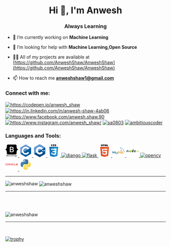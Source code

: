 <h1 align="center">Hi 👋, I'm Anwesh</h1>
<h3 align="center">Always Learning</h3>


- 🌱 I’m currently working on **Machine Learning**

- 🤝 I’m looking for help with **Machine Learning,Open Source**

- 👨‍💻 All of my projects are available at [https://github.com/AnweshShaw/AnweshShaw](https://github.com/AnweshShaw/AnweshShaw)

- 📫 How to reach me **anweshshaw1@gmail.com**

<h3 align="left">Connect with me:</h3>
<p align="left">
<a href="https://codepen.io/https://codepen.io/anwesh_shaw" target="blank"><img align="center" src="https://raw.githubusercontent.com/rahuldkjain/github-profile-readme-generator/master/src/images/icons/Social/codepen.svg" alt="https://codepen.io/anwesh_shaw" height="30" width="40" /></a>
<a href="https://linkedin.com/in/https://in.linkedin.com/in/anwesh-shaw-4ab06" target="blank"><img align="center" src="https://raw.githubusercontent.com/rahuldkjain/github-profile-readme-generator/master/src/images/icons/Social/linked-in-alt.svg" alt="https://in.linkedin.com/in/anwesh-shaw-4ab06" height="30" width="40" /></a>
<a href="https://fb.com/https://www.facebook.com/anwesh.shaw.90" target="blank"><img align="center" src="https://raw.githubusercontent.com/rahuldkjain/github-profile-readme-generator/master/src/images/icons/Social/facebook.svg" alt="https://www.facebook.com/anwesh.shaw.90" height="30" width="40" /></a>
<a href="https://instagram.com/https://www.instagram.com/anwesh_shaw/" target="blank"><img align="center" src="https://raw.githubusercontent.com/rahuldkjain/github-profile-readme-generator/master/src/images/icons/Social/instagram.svg" alt="https://www.instagram.com/anwesh_shaw/" height="30" width="40" /></a>
<a href="https://www.hackerrank.com/sa0803" target="blank"><img align="center" src="https://raw.githubusercontent.com/rahuldkjain/github-profile-readme-generator/master/src/images/icons/Social/hackerrank.svg" alt="sa0803" height="30" width="40" /></a>
<a href="https://codeforces.com/profile/ambitiouscoder" target="blank"><img align="center" src="https://raw.githubusercontent.com/rahuldkjain/github-profile-readme-generator/master/src/images/icons/Social/codeforces.svg" alt="ambitiouscoder" height="30" width="40" /></a>
</p>

<h3 align="left">Languages and Tools:</h3>
<p align="left"> <a href="https://getbootstrap.com" target="_blank" rel="noreferrer"> <img src="https://raw.githubusercontent.com/devicons/devicon/master/icons/bootstrap/bootstrap-plain-wordmark.svg" alt="bootstrap" width="40" height="40"/> </a> <a href="https://www.cprogramming.com/" target="_blank" rel="noreferrer"> <img src="https://raw.githubusercontent.com/devicons/devicon/master/icons/c/c-original.svg" alt="c" width="40" height="40"/> </a> <a href="https://www.w3schools.com/cpp/" target="_blank" rel="noreferrer"> <img src="https://raw.githubusercontent.com/devicons/devicon/master/icons/cplusplus/cplusplus-original.svg" alt="cplusplus" width="40" height="40"/> </a> <a href="https://www.w3schools.com/css/" target="_blank" rel="noreferrer"> <img src="https://raw.githubusercontent.com/devicons/devicon/master/icons/css3/css3-original-wordmark.svg" alt="css3" width="40" height="40"/> </a> <a href="https://www.djangoproject.com/" target="_blank" rel="noreferrer"> <img src="https://cdn.worldvectorlogo.com/logos/django.svg" alt="django" width="40" height="40"/> </a> <a href="https://flask.palletsprojects.com/" target="_blank" rel="noreferrer"> <img src="https://www.vectorlogo.zone/logos/pocoo_flask/pocoo_flask-icon.svg" alt="flask" width="40" height="40"/> </a> <a href="https://www.w3.org/html/" target="_blank" rel="noreferrer"> <img src="https://raw.githubusercontent.com/devicons/devicon/master/icons/html5/html5-original-wordmark.svg" alt="html5" width="40" height="40"/> </a> <a href="https://www.mysql.com/" target="_blank" rel="noreferrer"> <img src="https://raw.githubusercontent.com/devicons/devicon/master/icons/mysql/mysql-original-wordmark.svg" alt="mysql" width="40" height="40"/> </a> <a href="https://nodejs.org" target="_blank" rel="noreferrer"> <img src="https://raw.githubusercontent.com/devicons/devicon/master/icons/nodejs/nodejs-original-wordmark.svg" alt="nodejs" width="40" height="40"/> </a> <a href="https://opencv.org/" target="_blank" rel="noreferrer"> <img src="https://www.vectorlogo.zone/logos/opencv/opencv-icon.svg" alt="opencv" width="40" height="40"/> </a> <a href="https://www.oracle.com/" target="_blank" rel="noreferrer"> <img src="https://raw.githubusercontent.com/devicons/devicon/master/icons/oracle/oracle-original.svg" alt="oracle" width="40" height="40"/> </a> <a href="https://www.python.org" target="_blank" rel="noreferrer"> <img src="https://raw.githubusercontent.com/devicons/devicon/master/icons/python/python-original.svg" alt="python" width="40" height="40"/> </a> </p><hr>

<p><img align="left" src="https://github-readme-stats.vercel.app/api/top-langs?username=anweshshaw&show_icons=true&locale=en&layout=compact" alt="anweshshaw" /></p>

<p>&nbsp;<img align="center" src="https://github-readme-stats.vercel.app/api?username=anweshshaw&show_icons=true&locale=en" alt="anweshshaw" /></p><hr><br><br>

<p><img align="center" src="https://github-readme-streak-stats.herokuapp.com/?user=anweshshaw&" alt="anweshshaw" /></p><hr><br>

[![trophy](https://github-profile-trophy.vercel.app/?username=AnweshShaw)](https://github.com/AnweshShaw/github-profile-trophy)
